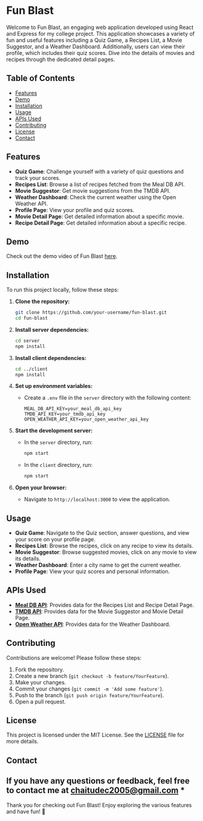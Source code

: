 # Fun Blast

Welcome to Fun Blast, an engaging web application developed using React and Express for my college project. This application showcases a variety of fun and useful features including a Quiz Game, a Recipes List, a Movie Suggestor, and a Weather Dashboard. Additionally, users can view their profile, which includes their quiz scores. Dive into the details of movies and recipes through the dedicated detail pages.

## Table of Contents

- [Features](#features)
- [Demo](#demo)
- [Installation](#installation)
- [Usage](#usage)
- [APIs Used](#apis-used)
- [Contributing](#contributing)
- [License](#license)
- [Contact](#contact)

## Features

- **Quiz Game**: Challenge yourself with a variety of quiz questions and track your scores.
- **Recipes List**: Browse a list of recipes fetched from the Meal DB API.
- **Movie Suggestor**: Get movie suggestions from the TMDB API.
- **Weather Dashboard**: Check the current weather using the Open Weather API.
- **Profile Page**: View your profile and quiz scores.
- **Movie Detail Page**: Get detailed information about a specific movie.
- **Recipe Detail Page**: Get detailed information about a specific recipe.

## Demo

Check out the demo video of Fun Blast [here](./demo.mp4).

## Installation

To run this project locally, follow these steps:

1. **Clone the repository:**
    ```sh
    git clone https://github.com/your-username/fun-blast.git
    cd fun-blast
    ```

2. **Install server dependencies:**
    ```sh
    cd server
    npm install
    ```

3. **Install client dependencies:**
    ```sh
    cd ../client
    npm install
    ```

4. **Set up environment variables:**
    - Create a `.env` file in the `server` directory with the following content:
        ```env
        MEAL_DB_API_KEY=your_meal_db_api_key
        TMDB_API_KEY=your_tmdb_api_key
        OPEN_WEATHER_API_KEY=your_open_weather_api_key
        ```

5. **Start the development server:**
    - In the `server` directory, run:
        ```sh
        npm start
        ```

    - In the `client` directory, run:
        ```sh
        npm start
        ```

6. **Open your browser:**
    - Navigate to `http://localhost:3000` to view the application.

## Usage

- **Quiz Game**: Navigate to the Quiz section, answer questions, and view your score on your profile page.
- **Recipes List**: Browse the recipes, click on any recipe to view its details.
- **Movie Suggestor**: Browse suggested movies, click on any movie to view its details.
- **Weather Dashboard**: Enter a city name to get the current weather.
- **Profile Page**: View your quiz scores and personal information.

## APIs Used

- **[Meal DB API](https://www.themealdb.com/api.php)**: Provides data for the Recipes List and Recipe Detail Page.
- **[TMDB API](https://www.themoviedb.org/documentation/api)**: Provides data for the Movie Suggestor and Movie Detail Page.
- **[Open Weather API](https://openweathermap.org/api)**: Provides data for the Weather Dashboard.

## Contributing

Contributions are welcome! Please follow these steps:

1. Fork the repository.
2. Create a new branch (`git checkout -b feature/YourFeature`).
3. Make your changes.
4. Commit your changes (`git commit -m 'Add some feature'`).
5. Push to the branch (`git push origin feature/YourFeature`).
6. Open a pull request.

## License

This project is licensed under the MIT License. See the [LICENSE](LICENSE) file for more details.

## Contact

If you have any questions or feedback, feel free to contact me at chaitudec2005@gmail.com *
---

Thank you for checking out Fun Blast! Enjoy exploring the various features and have fun! 🎉